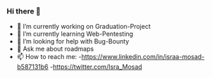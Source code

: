 ### Hi there 👋

- 🔭 I’m currently working on Graduation-Project
- 🌱 I’m currently learning Web-Pentesting
- 🤔 I’m looking for help with Bug-Bounty
- 💬 Ask me about roadmaps
- 📫 How to reach me: 
-https://www.linkedin.com/in/israa-mosad-b587131b6
-https://twitter.com/Isra_Mosad
